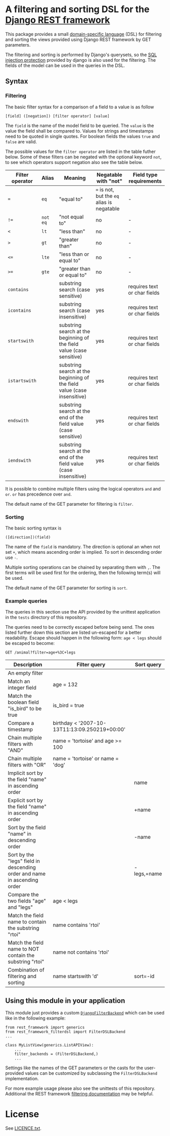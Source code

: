 # A filtering and sorting DSL for the [Django REST framework](http://www.django-rest-framework.org/)

This package provides a small [domain-specific language](https://en.wikipedia.org/wiki/Domain-specific_language)
(DSL) for filtering and sorting the views provided using Django
REST framework by GET parameters.

The filtering and sorting is performed by Django's querysets, so the
[SQL injection
protection](https://docs.djangoproject.com/en/1.11/topics/security/#sql-injection-protection) provided
by django is also used for the filtering. The fields of the model can be used in the queries in the DSL.

## Syntax

### Filtering

The basic filter syntax for a comparison of a field to a value is as follow

    [field] ([negation]) [filter operator] [value]

The `field` is the name of the model field to be queried. The `value` is the
value the field shall be compared to. Values for strings and timestamps need
to be quoted in single quotes. For boolean fields the values `true` and `false`
are valid.

The possible values for the `filter operator` are listed in the table futher
below. Some of these filters can be negated with the optional keyword `not`, to see
which operators support negation also see the table below.


| Filter operator | Alias | Meaning | Negatable with "not" | Field type requirements |
| --- | --- | --- | --- | --- |
| `=` | `eq` | "equal to" | `=` is not, but the `eq` alias is negatable | - |
| `!=` | `not eq` | "not equal to" | no             | - |
| `<` | `lt` |"less than"|no             | - |
| `>` | `gt` |"greater than"| no             | - |
| `<=` | `lte` |"less than or equal to"| no             | - |
| `>=` | `gte` |"greater than or equal to"| no | - |
| `contains` || substring search (case sensitive) | yes | requires text or char fields |
| `icontains` || substring search (case insensitive)| yes | requires text or char fields |
| `startswith` || substring search at the beginning of the field value (case sensitive) | yes | requires text or char fields |
| `istartswith` || substring search at the beginning of the field value (case insensitive)| yes | requires text or char fields |
| `endswith` || substring search at the end of the field value (case sensitive) | yes | requires text or char fields |
| `iendswith` || substring search at the end of the field value (case insensitive)| yes | requires text or char fields |

It is possible to combine multiple filters using the logical operators `and`
and `or`. `or` has precedence over `and`.

The default name of the GET parameter for filtering is `filter`.

### Sorting

The basic sorting syntax is

    ([direction])(field)

The name of the `field` is mandatory. The direction is optional an when not set
`+`, which means ascending order is implied. To sort in descending order use
`-`.


Multiple sorting operations can be chained by separating them with `,`. The
first terms will be used first for the ordering, then the following term(s)
will be used.

The default name of the GET parameter for sorting is `sort`.

### Example queries

The queries in this section use the API provided by the unittest
application in the `tests` directory of this repository.

The queries need to be correctly escaped before being send. The ones
listed further down this section are listed un-escaped for a better
readability. Escape should happen in the following form: `age < legs` should be
escaped to become:

    GET /animal?filter=age+%3C+legs

| Description | Filter query | Sort query |
| --- | --- | --- |
| An empty filter | | |
| Match an integer field | age = 132 ||
| Match the boolean field "is_bird" to be true | is_bird = true ||
| Compare a timestamp | birthday < '2007-10-13T11:13:09.250219+00:00' ||
| Chain multiple filters with "AND" | name = 'tortoise' and age >= 100 ||
| Chain multiple filters with "OR" | name = 'tortoise' or name = 'dog' ||
| Implicit sort by the field "name" in ascending order || name |
| Explicit sort by the field "name" in ascending order || +name |
| Sort by the field "name" in descending order || -name |
| Sort by the "legs" field in descending order and name in ascending order || -legs,+name |
| Compare the two fields "age" and "legs" | age < legs ||
| Match the field name to contain the substring "rtoi" | name contains 'rtoi' ||
| Match the field name to NOT contain the substring "rtoi" | name not contains 'rtoi' ||
| Combination of filtering and sorting | name startswith 'd' | sort=-id |


## Using this module in your application

This module just provides a custom [`DjangoFilterBackend`](http://www.django-rest-framework.org/api-guide/filtering/#djangofilterbackend) which
can be used like in the following example:


    from rest_framework import generics
    from rest_framework_filterdsl import FilterDSLBackend
    ...

    class MyListView(generics.ListAPIView):
        ...
        filter_backends = (FilterDSLBackend,)
        ...


Settings like the names of the GET parameters or the casts for the user-provided
values can be customized by subclassing the `FilterDSLBackend` implementation.


For more example usage please also see the unittests of this repository. Additional
the REST framework [filtering documentation](http://www.django-rest-framework.org/api-guide/filtering/) may
be helpful.

# License

See [LICENCE.txt](LICENCE.txt).
